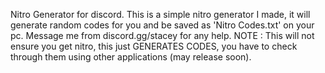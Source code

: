 Nitro Generator for discord.
This is a simple nitro generator I made, it will generate random codes for you and be saved as 'Nitro Codes.txt' on your pc. Message me from discord.gg/stacey for any help.
NOTE : This will not ensure you get nitro, this just GENERATES CODES, you have to check through them using other applications (may release soon).
